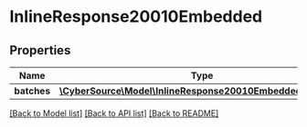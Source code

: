 # InlineResponse20010Embedded

## Properties
Name | Type | Description | Notes
------------ | ------------- | ------------- | -------------
**batches** | [**\CyberSource\Model\InlineResponse20010EmbeddedBatches[]**](InlineResponse20010EmbeddedBatches.md) |  | [optional] 

[[Back to Model list]](../README.md#documentation-for-models) [[Back to API list]](../README.md#documentation-for-api-endpoints) [[Back to README]](../README.md)


